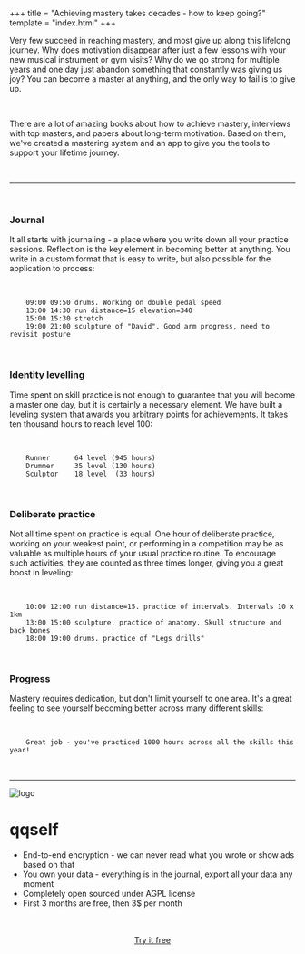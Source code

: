 +++
title = "Achieving mastery takes decades - how to keep going?"
template = "index.html"
+++

Very few succeed in reaching mastery, and most give up along this lifelong journey. Why does motivation disappear after just a few lessons with your new musical instrument or gym visits? Why do we go strong for multiple years and one day just abandon something that constantly was giving us joy? You can become a master at anything, and the only way to fail is to give up.

<br>

There are a lot of amazing books about how to achieve mastery, interviews with top masters, and papers about long-term motivation. Based on them, we've created a mastering system and an app to give you the tools to support your lifetime journey.

<br>
<hr>
<br>

### Journal

It all starts with journaling - a place where you write down all your practice sessions. Reflection is the key element in becoming better at anything. You write in a custom format that is easy to write, but also possible for the application to process:

<br>

```
    09:00 09:50 drums. Working on double pedal speed
    13:00 14:30 run distance=15 elevation=340
    15:00 15:30 stretch
    19:00 21:00 sculpture of "David". Good arm progress, need to revisit posture
```

<br>

### Identity levelling

Time spent on skill practice is not enough to guarantee that you will become a master one day, but it is certainly a necessary element. We have built a leveling system that awards you arbitrary points for achievements. It takes ten thousand hours to reach level 100:

<br>

```
    Runner      64 level (945 hours)
    Drummer     35 level (130 hours)
    Sculptor    18 level  (33 hours)
```

<br>

### Deliberate practice

Not all time spent on practice is equal. One hour of deliberate practice, working on your weakest point, or performing in a competition may be as valuable as multiple hours of your usual practice routine. To encourage such activities, they are counted as three times longer, giving you a great boost in leveling:

<br>

```
    10:00 12:00 run distance=15. practice of intervals. Intervals 10 x 1km
    13:00 15:00 sculpture. practice of anatomy. Skull structure and back bones
    18:00 19:00 drums. practice of "Legs drills"
```

<br>

### Progress

Mastery requires dedication, but don't limit yourself to one area. It's a great feeling to see yourself becoming better across many different skills:

<br>

```
    Great job - you've practiced 1000 hours across all the skills this year!
```

<br>
<hr>

<div class="qqself">
    <img class="logo" alt="logo" src="/logo_512.png" />
    <h1 class="title">qqself</h1>
</div>

- End-to-end encryption - we can never read what you wrote or show ads based on that
- You own your data - everything is in the journal, export all your data any moment
- Completely open sourced under AGPL license
- First 3 months are free, then 3$ per month

<br>
<br>
<center><a class="try" href="https://app.qqself.com">Try it free</a></center>
